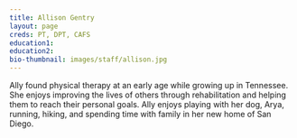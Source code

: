 ```yaml
---
title: Allison Gentry
layout: page
creds: PT, DPT, CAFS
education1: 
education2: 
bio-thumbnail: images/staff/allison.jpg
---
```


Ally found physical therapy at an early age while growing up in Tennessee. She enjoys improving the lives of others through rehabilitation and helping them to reach their personal goals. Ally enjoys playing with her dog, Arya, running, hiking, and spending time with family in her new home of San Diego.
